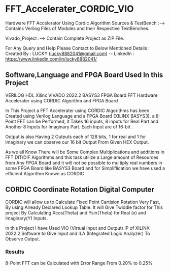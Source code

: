 # FFT_Accelerater_CORDIC_VIO
Hardware FFT Accelerator Using Cordic Algorithm 
Sources & TestBench :--> Contains Verilog Files of Modules and their Respective TestBenches.

Vivado_Project :--> Contain Complete Project as ZIP File.

For Any Query and Help Please Contact to Below Mentioned Details :
Created By : LUCKY (lucky8882041@gmail.com)
-- LinkedIn : https://www.linkedin.com/in/lucky8882041/

## Software,Language and FPGA Board Used In this Project
VERILOG HDL
Xilinx VIVADO 2022.2
BASYS3 FPGA Board
FFT Hardware Accelerater using CORDIC Algorithm and FPGA Board

In This Project a FFT Accelerater using CORDIC Algorithms has been Created using Verilog Language and a FPGA Board (XILINX BASYS3). a 8-Point FFT can be Performed, it Takes 16 inputs, 8 inputs for Real Part and Another 8 Inputs for Imaginary Part. Each Input are of 16-bit .

Output is also Having 2 Outputs each of 128 bits, 1 for real and 1 for Imaginary we can observe our 16 bit Output From Given HEX Output.

As we all Know There will be Some Complex Multiplications and additions in FFT DIT/DIF Algorithms and this task utilize a Large amount of Resources from Any FPGA Board and it will not be possible to multiply real numbers in some FPGA Board like BASYS3 Board and for Simpliflication we have used a efficient Algorithm Known as CORDIC

## CORDIC Coordinate Rotation Digital Computer
CORDIC will allow us to Calculate Fixed Point Cartision Rotation Very Fast, By using Already Declared Lookup Table. It will Give Twiddle factor for This project By Calculating Xcos(Theta) and Ysin(Theta) for Real (x) and Imaginary(Y) Inputs.

In this Project I have Used VIO (Virtual Input and Output) IP of XILINX 2022.2 Software to Give Input and ILA (Integrated Logic Analyzer) To Observe Output.

### Results
8-Point FFT can be Calculated with Error Range From 0.20% to 0.25%

